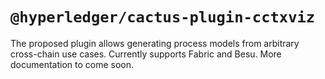 # `@hyperledger/cactus-plugin-cctxviz`

The proposed plugin allows generating process models from arbitrary cross-chain use cases. Currently supports Fabric and Besu. More documentation to come soon.
